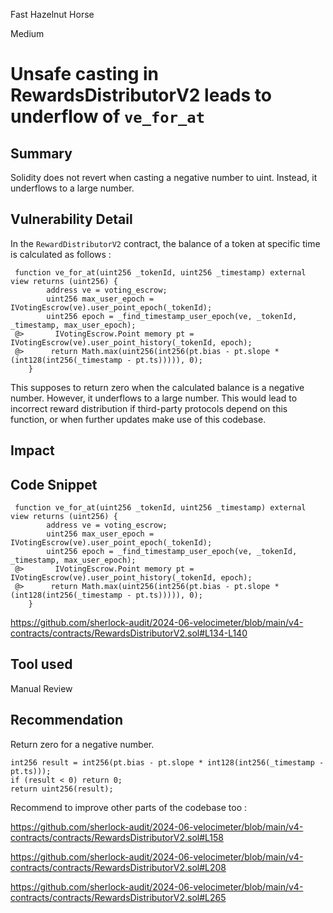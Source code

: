 Fast Hazelnut Horse

Medium

# Unsafe casting in RewardsDistributorV2 leads to underflow of `ve_for_at`

## Summary
Solidity does not revert when casting a negative number to uint. Instead, it underflows to a large
number. 
## Vulnerability Detail
In the `RewardDistributorV2` contract, the balance of a token at specific time is calculated as follows :

```solidity
 function ve_for_at(uint256 _tokenId, uint256 _timestamp) external view returns (uint256) {
        address ve = voting_escrow;
        uint256 max_user_epoch = IVotingEscrow(ve).user_point_epoch(_tokenId);
        uint256 epoch = _find_timestamp_user_epoch(ve, _tokenId, _timestamp, max_user_epoch);
 @>       IVotingEscrow.Point memory pt = IVotingEscrow(ve).user_point_history(_tokenId, epoch);
 @>      return Math.max(uint256(int256(pt.bias - pt.slope * (int128(int256(_timestamp - pt.ts))))), 0);
    }
```

This supposes to return zero when the calculated balance is a negative number. However, it underflows to a large
number. This would lead to incorrect reward distribution if third-party protocols depend on this function, or when further
updates make use of this codebase.

## Impact

## Code Snippet
```solidity
 function ve_for_at(uint256 _tokenId, uint256 _timestamp) external view returns (uint256) {
        address ve = voting_escrow;
        uint256 max_user_epoch = IVotingEscrow(ve).user_point_epoch(_tokenId);
        uint256 epoch = _find_timestamp_user_epoch(ve, _tokenId, _timestamp, max_user_epoch);
 @>       IVotingEscrow.Point memory pt = IVotingEscrow(ve).user_point_history(_tokenId, epoch);
 @>      return Math.max(uint256(int256(pt.bias - pt.slope * (int128(int256(_timestamp - pt.ts))))), 0);
    }
```
https://github.com/sherlock-audit/2024-06-velocimeter/blob/main/v4-contracts/contracts/RewardsDistributorV2.sol#L134-L140

## Tool used

Manual Review

## Recommendation
Return zero for a negative number.

```solidity
int256 result = int256(pt.bias - pt.slope * int128(int256(_timestamp - pt.ts)));
if (result < 0) return 0;
return uint256(result);
```

Recommend to improve other parts of the codebase too :

https://github.com/sherlock-audit/2024-06-velocimeter/blob/main/v4-contracts/contracts/RewardsDistributorV2.sol#L158

https://github.com/sherlock-audit/2024-06-velocimeter/blob/main/v4-contracts/contracts/RewardsDistributorV2.sol#L208

https://github.com/sherlock-audit/2024-06-velocimeter/blob/main/v4-contracts/contracts/RewardsDistributorV2.sol#L265

